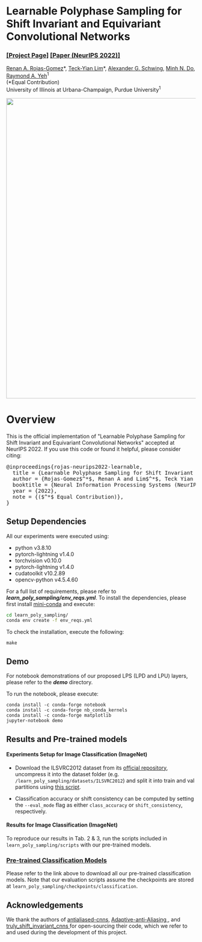 # Learnable Polyphase Sampling for Shift Invariant and Equivariant Convolutional Networks

### [[Project Page]](https://raymondyeh07.github.io/learnable_polyphase_sampling) [[Paper (NeurIPS 2022)]]()

[Renan A. Rojas-Gomez](http://renanar2.web.illinois.edu/)\*,
[Teck-Yian Lim](https://teckyianlim.me/)\*,
[Alexander G. Schwing](http://www.alexander-schwing.de/),
[Minh N. Do](https://minhdo.ece.illinois.edu/),
[Raymond A. Yeh](https://www.raymond-yeh.com/)<sup>1</sup><br>
(*Equal Contribution) <br>
University of Illinois at Urbana-Champaign, Purdue University<sup>1</sup><br/>

<p align="center">
<img src='https://raymondyeh07.github.io/learnable_polyphase_sampling/resource/pipeline.png' width=800>
</p>


# Overview
This is the official implementation of "Learnable Polyphase Sampling for Shift Invariant and Equivariant Convolutional Networks" accepted at NeurIPS 2022. If you use this code or found it helpful, please consider citing:
<pre>
@inproceedings{rojas-neurips2022-learnable,
  title = {Learnable Polyphase Sampling for Shift Invariant and Equivariant Convolutional Networks},
  author = {Rojas-Gomez$^*$, Renan A and Lim$^*$, Teck Yian and Schwing, Alexander G and Do, Minh N and Yeh, Raymond A}
  booktitle = {Neural Information Processing Systems (NeurIPS)},
  year = {2022},
  note = {($^*$ Equal Contribution)},
}
</pre>

## Setup Dependencies
All our experiments were executed using:
- python v3.8.10
- pytorch-lightning v1.4.0
- torchvision v0.10.0
- pytorch-lightning v1.4.0
- cudatoolkit v10.2.89
- opencv-python v4.5.4.60

For a full list of requirements, please refer to ***learn_poly_sampling/env_reqs.yml***. To install the dependencies, please first install [mini-conda](https://docs.conda.io/en/latest/miniconda.html) and execute:

```bash
cd learn_poly_sampling/
conda env create -f env_reqs.yml
```

To check the installation, execute the following:
```
make
```

## Demo
For notebook demonstrations of our proposed LPS (LPD and LPU) layers, please refer to the ***demo*** directory.

To run the notebook, please execute:
```
conda install -c conda-forge notebook
conda install -c conda-forge nb_conda_kernels
conda install -c conda-forge matplotlib
jupyter-notebook demo
```

## Results and Pre-trained models

#### Experiments Setup for Image Classification (ImageNet)

- Download the ILSVRC2012 dataset from its [official repository](https://image-net.org/challenges/LSVRC/2012/), uncompress it into the dataset folder (e.g. `/learn_poly_sampling/datasets/ILSVRC2012`) and split it into train and val partitions using [this script](https://raw.githubusercontent.com/soumith/imagenetloader.torch/master/valprep.sh).

- Classification accuracy or shift consistency can be computed by setting the `--eval_mode` flag as either `class_accuracy` or `shift_consistency`, respectively.

#### Results for Image Classification (ImageNet)
To reproduce our results in Tab. 2 \& 3, run the scripts included in ```learn_poly_sampling/scripts``` with our pre-trained models.

### [Pre-trained Classification Models](https://uofi.box.com/s/pql7u3c7x8zifp0m46xhe2uduwwazcad)
Please refer to the link above to download all our pre-trained classification models. Note that our evaluation scripts assume the checkpoints are stored at ```learn_poly_sampling/checkpoints/classification```.


## Acknowledgements
We thank the authors of [antialiased-cnns](https://github.com/adobe/antialiased-cnns), [Adaptive-anti-Aliasing
](https://github.com/MaureenZOU/Adaptive-anti-Aliasing), and [truly_shift_invariant_cnns
](https://github.com/achaman2/truly_shift_invariant_cnns) for open-sourcing their code, which we refer to and used during the development of this project.
